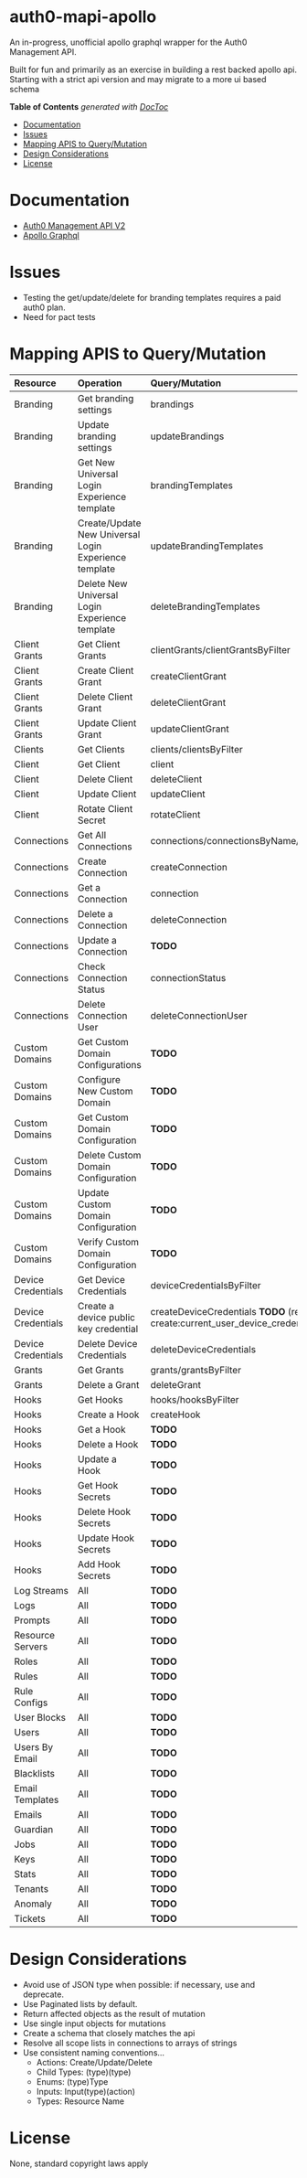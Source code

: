 
# auth0-mapi-apollo

An in-progress, unofficial apollo graphql wrapper for the Auth0 Management API. 

Built for fun and primarily as an exercise in building a rest backed apollo api.
Starting with a strict api version and may migrate to a more ui based schema

<!-- START doctoc generated TOC please keep comment here to allow auto update -->
<!-- DON'T EDIT THIS SECTION, INSTEAD RE-RUN doctoc TO UPDATE -->
**Table of Contents**  *generated with [DocToc](https://github.com/thlorenz/doctoc)*

- [Documentation](#documentation)
- [Issues](#issues)
- [Mapping APIS to Query/Mutation](#mapping-apis-to-querymutation)
- [Design Considerations](#design-considerations)
- [License](#license)

<!-- END doctoc generated TOC please keep comment here to allow auto update -->



# Documentation
* [Auth0 Management API V2](https://auth0.com/docs/api/management/v2)
* [Apollo Graphql](https://www.apollographql.com/)


# Issues
* Testing  the get/update/delete for branding templates requires a paid auth0 plan. 
* Need for pact tests

# Mapping APIS to Query/Mutation

| Resource           | Operation                                              | Query/Mutation                    | 
| :----------------- | :----------------------------------------------------- | :-------------------------------  | 
| Branding           | Get branding settings                                  | brandings                         | 
| Branding           | Update branding settings                               | updateBrandings                   | 
| Branding           | Get New Universal Login Experience template            | brandingTemplates                 |
| Branding           | Create/Update New Universal Login Experience template  | updateBrandingTemplates           |
| Branding           | Delete New Universal Login Experience template         | deleteBrandingTemplates           |
| Client Grants      | Get Client Grants                                      | clientGrants/clientGrantsByFilter |            |
| Client Grants      | Create Client Grant                                    | createClientGrant                 | 
| Client Grants      | Delete Client Grant                                    | deleteClientGrant                 | 
| Client Grants      | Update Client Grant                                    | updateClientGrant                 | 
| Clients            | Get Clients                                            | clients/clientsByFilter           | 
| Client             | Get Client                                             | client                            |
| Client             | Delete Client                                          | deleteClient                      |
| Client             | Update Client                                          | updateClient                      |
| Client             | Rotate Client Secret                                   | rotateClient                      |
| Connections        | Get All Connections                                    | connections/connectionsByName/connectionsByFilter/connectionsByStrategy                      |
| Connections        | Create Connection                                      | createConnection                  |
| Connections        | Get a Connection                                       | connection                        | 
| Connections        | Delete a Connection                                    | deleteConnection                  | 
| Connections        | Update a Connection                                    | **TODO**                          | 
| Connections        | Check Connection Status                                | connectionStatus                  |
| Connections        | Delete Connection User                                 | deleteConnectionUser              |
| Custom Domains     | Get Custom Domain Configurations                       | **TODO**                          |
| Custom Domains     | Configure New Custom Domain                            | **TODO**                          |
| Custom Domains     | Get Custom Domain Configuration                        | **TODO**                          |
| Custom Domains     | Delete Custom Domain Configuration                     | **TODO**                          |
| Custom Domains     | Update Custom Domain Configuration                     | **TODO**                          |
| Custom Domains     | Verify Custom Domain Configuration                     | **TODO**                          |
| Device Credentials | Get Device Credentials                                 | deviceCredentialsByFilter         |
| Device Credentials | Create a device public key credential                  | createDeviceCredentials **TODO** (requires access token with create:current_user_device_credentials, not allowed by client_credential grant)                       |
| Device Credentials | Delete Device Credentials                              | deleteDeviceCredentials           |
| Grants             | Get Grants                                             | grants/grantsByFilter             |
| Grants             | Delete a Grant                                         | deleteGrant                       |
| Hooks              | Get Hooks                                              | hooks/hooksByFilter               |
| Hooks              | Create a Hook                                          | createHook                        |
| Hooks              | Get a Hook                                             | **TODO**                          |
| Hooks              | Delete a Hook                                          | **TODO**                          |
| Hooks              | Update a Hook                                          | **TODO**                          |
| Hooks              | Get Hook Secrets                                       | **TODO**                          |
| Hooks              | Delete Hook Secrets                                    | **TODO**                          |
| Hooks              | Update Hook Secrets                                    | **TODO**                          |
| Hooks              | Add Hook Secrets                                       | **TODO**                          |
| Log Streams        | All                                                    | **TODO**                          |
| Logs               | All                                                    | **TODO**                          |
| Prompts            | All                                                    | **TODO**                          |
| Resource Servers   | All                                                    | **TODO**                          |
| Roles              | All                                                    | **TODO**                          |
| Rules              | All                                                    | **TODO**                          |
| Rule Configs       | All                                                    | **TODO**                          |
| User Blocks        | All                                                    | **TODO**                          |
| Users              | All                                                    | **TODO**                          |
| Users By Email     | All                                                    | **TODO**                          |
| Blacklists         | All                                                    | **TODO**                          |
| Email Templates    | All                                                    | **TODO**                          |
| Emails             | All                                                    | **TODO**                          |
| Guardian           | All                                                    | **TODO**                          |
| Jobs               | All                                                    | **TODO**                          |
| Keys               | All                                                    | **TODO**                          |
| Stats              | All                                                    | **TODO**                          |
| Tenants            | All                                                    | **TODO**                          |
| Anomaly            | All                                                    | **TODO**                          |
| Tickets            | All                                                    | **TODO**                          |

# Design Considerations
- Avoid use of JSON type when possible: if necessary, use and deprecate.
- Use Paginated lists by default.
- Return affected objects as the result of mutation
- Use single input objects for mutations
- Create a schema that closely matches the api
- Resolve all scope lists in connections to arrays of strings
- Use consistent naming conventions...
    - Actions: Create/Update/Delete
    - Child Types: (type)(type)
    - Enums:  (type)Type
    - Inputs:  Input(type)(action)
    - Types:  Resource Name

# License
 None, standard copyright laws apply
